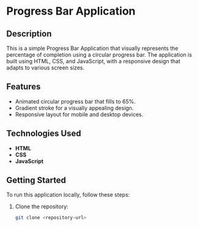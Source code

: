 # Progress Bar Application

## Description
This is a simple Progress Bar Application that visually represents the percentage of completion using a circular progress bar. The application is built using HTML, CSS, and JavaScript, with a responsive design that adapts to various screen sizes.

## Features
- Animated circular progress bar that fills to 65%.
- Gradient stroke for a visually appealing design.
- Responsive layout for mobile and desktop devices.

## Technologies Used
- **HTML**
- **CSS**
- **JavaScript**

## Getting Started
To run this application locally, follow these steps:

1. Clone the repository:
   ```bash
   git clone <repository-url>
